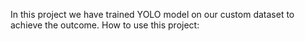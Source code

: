 In this project we have trained YOLO model on our custom dataset to achieve the outcome.
How to use this project:
